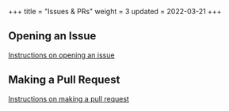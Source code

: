 +++
title = "Issues & PRs"
weight = 3
updated = 2022-03-21
+++

## Opening an Issue

[Instructions on opening an issue](https://docs.github.com/en/issues/tracking-your-work-with-issues/creating-an-issue)


## Making a Pull Request

[Instructions on making a pull request](https://docs.github.com/en/pull-requests/collaborating-with-pull-requests/proposing-changes-to-your-work-with-pull-requests/creating-a-pull-request)

